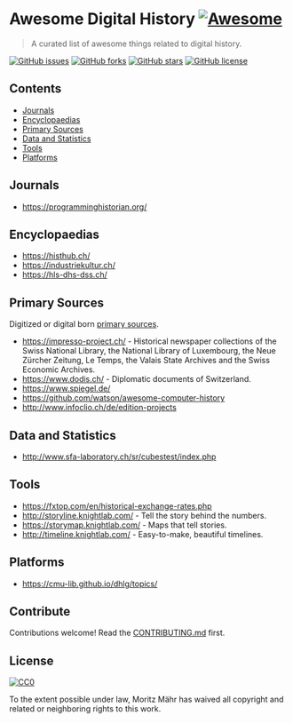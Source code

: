 # Awesome Digital History [![Awesome](https://awesome.re/badge.svg)](https://awesome.re)

> A curated list of awesome things related to digital history.

[![GitHub issues](https://img.shields.io/github/issues/maehr/awesome-digital-history.svg)](https://github.com/maehr/awesome-digital-history/issues)
[![GitHub forks](https://img.shields.io/github/forks/maehr/awesome-digital-history.svg)](https://github.com/maehr/awesome-digital-history/network)
[![GitHub stars](https://img.shields.io/github/stars/maehr/awesome-digital-history.svg)](https://github.com/maehr/awesome-digital-history/stargazers)
[![GitHub license](https://img.shields.io/github/license/maehr/awesome-digital-history.svg)](https://github.com/maehr/awesome-digital-history/blob/master/LICENSE.md)


## Contents

- [Journals](#journals)
- [Encyclopaedias](#encyclopaedias)
- [Primary Sources](#primary-sources)
- [Data and Statistics](#data-and-statistics)
- [Tools](#tools)
- [Platforms](#platforms)

## Journals

- <https://programminghistorian.org/>

## Encyclopaedias

- <https://histhub.ch/>
- <https://industriekultur.ch/>
- <https://hls-dhs-dss.ch/>

## Primary Sources

Digitized or digital born [primary sources](https://en.wikipedia.org/wiki/Primary_source).

- <https://impresso-project.ch/> - Historical newspaper collections of the Swiss National Library, the National Library of Luxembourg, the Neue Zürcher Zeitung, Le Temps, the Valais State Archives and the Swiss Economic Archives.
- <https://www.dodis.ch/> - Diplomatic documents of Switzerland.
- <https://www.spiegel.de/>
- <https://github.com/watson/awesome-computer-history>
- <http://www.infoclio.ch/de/edition-projects>

## Data and Statistics

- <http://www.sfa-laboratory.ch/sr/cubestest/index.php>

## Tools

- <https://fxtop.com/en/historical-exchange-rates.php>
- <http://storyline.knightlab.com/> - Tell the story behind the numbers.
- <https://storymap.knightlab.com/> - Maps that tell stories.
- <http://timeline.knightlab.com/> - Easy-to-make, beautiful timelines.

## Platforms

- <https://cmu-lib.github.io/dhlg/topics/>


## Contribute

Contributions welcome! Read the [CONTRIBUTING.md](https://github.com/maehr/awesome-digital-history/blob/master/CONTRIBUTING.md) first.


## License

[![CC0](https://mirrors.creativecommons.org/presskit/buttons/88x31/svg/cc-zero.svg)](https://creativecommons.org/publicdomain/zero/1.0)

To the extent possible under law, Moritz Mähr has waived all copyright and
related or neighboring rights to this work.
